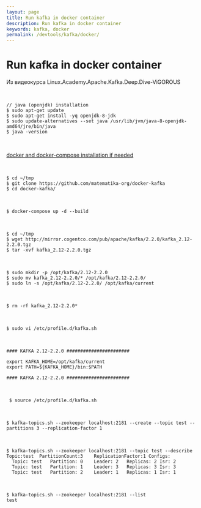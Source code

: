 ```yaml
---
layout: page
title: Run kafka in docker container
description: Run kafka in docker container
keywords: kafka, docker
permalink: /devtools/kafka/docker/
---
```



# Run kafka in docker container


Из видеокурса Linux.Academy.Apache.Kafka.Deep.Dive-ViGOROUS


<br/>

    // java (openjdk) installation
    $ sudo apt-get update
    $ sudo apt-get install -yq openjdk-8-jdk
    $ sudo update-alternatives --set java /usr/lib/jvm/java-8-openjdk-amd64/jre/bin/java
    $ java -version

<br/>

[docker and docker-compose installation if needed](//sysadm.ru/devops/containers/docker/install/ubuntu/)

<br/>

    $ cd ~/tmp
    $ git clone https://github.com/matematika-org/docker-kafka
    $ cd docker-kafka/

<br/>

    $ docker-compose up -d --build

<br/>

    $ cd ~/tmp
    $ wget http://mirror.cogentco.com/pub/apache/kafka/2.2.0/kafka_2.12-2.2.0.tgz
    $ tar -xvf kafka_2.12-2.2.0.tgz

<br/>

    $ sudo mkdir -p /opt/kafka/2.12-2.2.0
    $ sudo mv kafka_2.12-2.2.0/* /opt/kafka/2.12-2.2.0/
    $ sudo ln -s /opt/kafka/2.12-2.2.0/ /opt/kafka/current

<br/>

    $ rm -rf kafka_2.12-2.2.0*


<br/>

    $ sudo vi /etc/profile.d/kafka.sh


<br/>

```
#### KAFKA 2.12-2.2.0 #######################

export KAFKA_HOME=/opt/kafka/current
export PATH=${KAFKA_HOME}/bin:$PATH

#### KAFKA 2.12-2.2.0 #######################
```

<br/>

     $ source /etc/profile.d/kafka.sh

 <br/>

    $ kafka-topics.sh --zookeeper localhost:2181 --create --topic test --partitions 3 --replication-factor 1

 <br/>
    
    $ kafka-topics.sh --zookeeper localhost:2181 --topic test --describe
    Topic:test	PartitionCount:3	ReplicationFactor:1	Configs:
      Topic: test	Partition: 0	Leader: 2	Replicas: 2	Isr: 2
      Topic: test	Partition: 1	Leader: 3	Replicas: 3	Isr: 3
      Topic: test	Partition: 2	Leader: 1	Replicas: 1	Isr: 1

<br/>

    $ kafka-topics.sh --zookeeper localhost:2181 --list
    test

